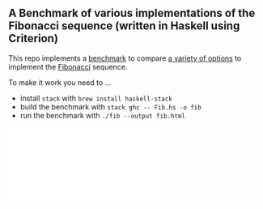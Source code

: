 ## A Benchmark of various implementations of the Fibonacci sequence (written in Haskell using Criterion)

This repo implements a [benchmark](https://github.com/bos/criterion) to compare [a variety of options](https://wiki.haskell.org/The_Fibonacci_sequence) to implement the [Fibonacci](https://en.wikipedia.org/wiki/Fibonacci_number) sequence.

To make it work you need to ...

* install `stack` with `brew install haskell-stack`
* build the benchmark with `stack ghc -- Fib.hs -o fib`
* run the benchmark with `./fib --output fib.html`

![Report](./fib.html)
